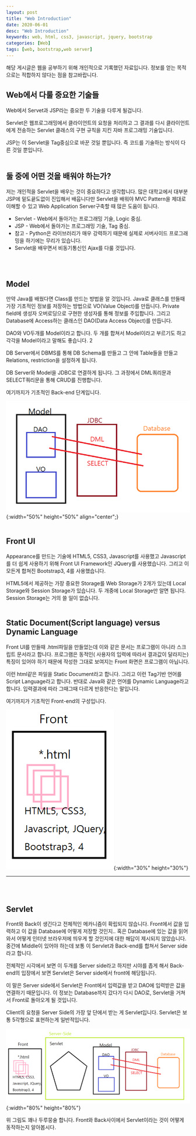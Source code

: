 ```yaml
---
layout: post
title: "Web Introduction"
date: 2020-06-01
desc: "Web Introduction"
keywords: web, html, css3, javascript, jquery, bootstrap
categories: [Web]
tags: [web, bootstrap,web server]
---
```


해당 게시글은 웹을 공부하기 위해 개인적으로 기록했던 자료입니다. 정보를 얻는 목적으로는 적합하지 않다는 점을 참고바랍니다. 
## Web에서 다룰 중요한 기술들

Web에서 Servet과 JSP라는 중요한 두 기술을 다루게 될겁니다.  

Servlet은 웹프로그래밍에서 클라이언트의 요청을 처리하고 그 결과를 다시 클라이언트에게 전송하는 Servlet 클래스의 구현 규칙을 지킨 자바 프로그래밍 기술입니다. 

JSP는 이 Servlet을 Tag중심으로 바꾼 것일 뿐입니다. 즉 코드를 기술하는 방식이 다른 것일 뿐입니다. 
<br>
<br>

## 둘 중에 어떤 것을 배워야 하는가? 

저는 개인적을 Servlet을 배우는 것이 중요하다고 생각합니다. 많은 대학교에서 대부분 JSP에 밑도끝도없이 진입해서 배웁니다만 Servlet을 배워야 MVC Pattern을 제대로 이해할 수 있고 Web Application Server구축할 때 많은 도움이 됩니다. 

* Servlet - Web에서 돌아가는 프로그래밍 기술, Logic 중심. 
* JSP - Web에서 돌아가는 프로그래밍 기술, Tag 중심.
* 참고 - Python은 라이브러리가 매우 강력하기 때문에 실제로 서버사이드 프로그래밍을 하기에는 무리가 있습니다.
* Servlet을 배우면서 비동기통신인 Ajax를 다룰 것입니다.
<br>
<br>

## Model

만약 Java를 배웠다면 Class를 만드는 방법을 알 것입니다. Java로 클래스를 만들때 가장 기초적인 정보를 저장하는 방법으로 VO(Value Object)를 만듭니다. Private field에 생성자 오버로딩으로 구현한 생성자를 통해 정보를 주입합니다. 그리고 Database에 Access하는 클래스인 DAO(Data Access Object)를 만듭니다. 

DAO와 VO두개를 Model이라고 합니다. 두 개를 합쳐서 Model이라고 부르기도 하고 각각을 Model이라고 말해도 좋습니다. 2

DB Server에서 DBMS를 통해 DB Schema를 만들고 그 안에 Table들을 만들고 Relations, restriction을 설정하게 됩니다. 

DB Server와 Model을 JDBC로 연결하게 됩니다. 그 과정에서 DML쿼리문과 SELECT쿼리문을 통해 CRUD를 진행합니다. 

여기까지가 기초적인 Back-end 단계입니다.

![01_serverside](/static/assets/img/blog/web/01BasicServlet/01_serverside.png){:width="50%" height="50%" align="center";}
<br>
<br>

## Front UI

Appearance를 만드는 기술에 HTML5, CSS3, Javascript를 사용했고 Javascript를 더 쉽게 사용하기 위해 Front UI Framework인 JQuery를 사용했습니다. 그리고 이 모든게 합쳐진 Bootstrap3, 4를 사용했습니다. 

HTML5에서 제공하는 가장 중요한 Storage를 Web Storage가 2개가 있는데 Local Storage와 Session Storage가 있습니다. 두 개중에 Local Storage만 알면 됩니다. Session Storage는 거의 쓸 일이 없습니다. 
<br>
<br>

## Static Document(Script language) versus Dynamic Language

Front UI를 만들때 .html파일을 만들었는데 이와 같은 문서는 프로그램이 아니라 스크립트 문서라고 합니다. 프로그램은 동적인( 사용자의 입력에 따라서 결과값이 달라지는) 특징이 있어야 하기 때문에 작성한 그대로 보여지는 Front 화면은 프로그램이 아닙니다. 

이런 html같은 파일을 Static Document라고 합니다. 그리고 이런 Tag기반 언어를 Script Language라고 합니다. 반대로 Java와 같은 언어를 Dynamic Language라고 합니다. 입력결과에 따라 그때그때 다르게 반응한다는 말입니다. 

여기까지가 기초적인 Front-end의 구성입니다.

![02_front](/static/assets/img/blog/web/01BasicServlet/02_front.png){:width="30%" height="30%"}

---
<br>
<br>

## Servlet

Front와 Back이 생긴다고 전체적인 메카니즘이 확립되지 않습니다. Front에서 값을 입력하고 이 값을 Database에 어떻게 저장할 것인지.. 혹은 Database에 있는 값을 읽어와서 어떻게 인터넷 브라우저에 띄우게 할 것인지에 대한 해답이 제시되지 않았습니다. 중간에 Middle이 있어야 하는데  보통 이 Servlet과 Back-end를 합쳐서 Server side라고 합니다. 

전체적인 시각에서 보면 이 두개를 Server side라고 하지만 시야를 좁게 해서 Back-end의 입장에서 보면 Servlet은 Server side에서 front에 해당됩니다. 

이 말은 Server side에서 Servlet은 Front에서 입력값을 받고 DAO에 입력받은 값을 연결하기 때문입니다. 이 정보는 Database까지 갔다가 다시 DAO로, Servlet을 거쳐서 Front로 돌아오게 될 것입니다. 

Client의 요청을 Server Side의 가장 앞 단에서 받는 게 Servlet입니다. Servlet은 보통 5각형으로 표현하는게 일반적입니다. 

![03_framework](/static/assets/img/blog/web/01BasicServlet/03_framework.png){:width="80%" height="80%"}


위 그림도 꽤나 두루뭉술 합니다. Front와 Back사이에서 Servlet이라는 것이 어떻게 동작하는지 알아봅시다. 